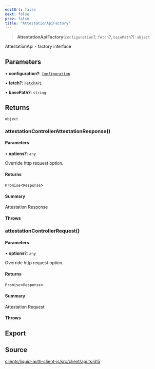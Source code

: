 ```yaml
---
editUrl: false
next: false
prev: false
title: "AttestationApiFactory"
---
```


> **AttestationApiFactory**(`configuration`?, `fetch`?, `basePath`?): `object`

AttestationApi - factory interface

## Parameters

• **configuration?**: [`Configuration`](/reference/typescript/auth/client/classes/configuration/)

• **fetch?**: [`FetchAPI`](/reference/typescript/auth/client/interfaces/fetchapi/)

• **basePath?**: `string`

## Returns

`object`

### attestationControllerAttestationResponse()

#### Parameters

• **options?**: `any`

Override http request option.

#### Returns

`Promise`\<`Response`\>

#### Summary

Attestation Response

#### Throws

### attestationControllerRequest()

#### Parameters

• **options?**: `any`

Override http request option.

#### Returns

`Promise`\<`Response`\>

#### Summary

Attestation Request

#### Throws

## Export

## Source

[clients/liquid-auth-client-js/src/client/api.ts:615](https://github.com/algorandfoundation/liquid-auth/blob/8878aa0007608386baa019f80c46f90dd8baec70/clients/liquid-auth-client-js/src/client/api.ts#L615)
